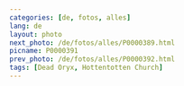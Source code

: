 ```yaml
---
categories: [de, fotos, alles]
lang: de
layout: photo
next_photo: /de/fotos/alles/P0000389.html
picname: P0000391
prev_photo: /de/fotos/alles/P0000392.html
tags: [Dead Oryx, Hottentotten Church]
---
```

